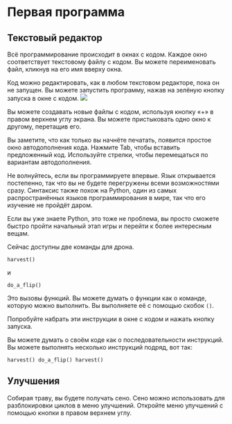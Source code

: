 # Первая программа
## Текстовый редактор
Всё программирование происходит в окнах с кодом. Каждое окно соответствует текстовому файлу с кодом.
Вы можете переименовать файл, кликнув на его имя вверху окна.

Код можно редактировать, как в любом текстовом редакторе, пока он не запущен.
Вы можете запустить программу, нажав на зелёную кнопку запуска в окне с кодом.
![](PlayButton50)

Вы можете создавать новые файлы с кодом, используя кнопку «+» в правом верхнем углу экрана.
Вы можете пристыковать одно окно к другому, перетащив его.

Вы заметите, что как только вы начнёте печатать, появится простое окно автодополнения кода.
Нажмите Tab, чтобы вставить предложенный код.
Используйте стрелки, чтобы перемещаться по вариантам автодополнения.

Не волнуйтесь, если вы программируете впервые. Язык открывается постепенно, так что вы не будете перегружены всеми возможностями сразу.
Синтаксис также похож на Python, один из самых распространённых языков программирования в мире, так что его изучение не пройдёт даром.

Если вы уже знаете Python, это тоже не проблема, вы просто сможете быстро пройти начальный этап игры и перейти к более интересным вещам.

Сейчас доступны две команды для дрона.

`harvest()`

и

`do_a_flip()`

Это вызовы функций. Вы можете думать о функции как о команде, которую можно выполнить. Вы выполняете её с помощью скобок `()`.

Попробуйте набрать эти инструкции в окне с кодом и нажать кнопку запуска.

Вы можете думать о своём коде как о последовательности инструкций. Вы можете выполнять несколько инструкций подряд, вот так:

`harvest()
do_a_flip()
harvest()`

## Улучшения
Собирая траву, вы будете получать сено. Сено можно использовать для разблокировки циклов в меню улучшений. Откройте меню улучшений с помощью кнопки в правом верхнем углу.
